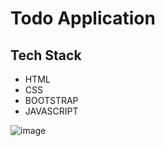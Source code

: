 
# Todo Application





## Tech Stack

- HTML
- CSS
- BOOTSTRAP
- JAVASCRIPT

![image](https://user-images.githubusercontent.com/111624220/203475314-17207237-970b-47a9-a18f-cb3f7739bb77.png)

